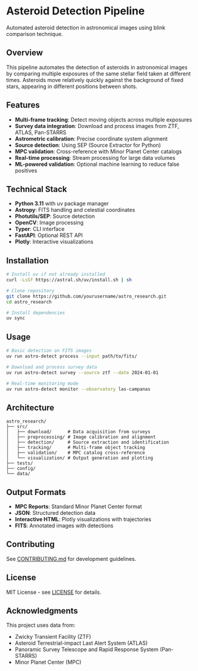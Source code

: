 # Asteroid Detection Pipeline

Automated asteroid detection in astronomical images using blink comparison technique.

## Overview

This pipeline automates the detection of asteroids in astronomical images by comparing multiple exposures of the same stellar field taken at different times. Asteroids move relatively quickly against the background of fixed stars, appearing in different positions between shots.

## Features

- **Multi-frame tracking**: Detect moving objects across multiple exposures
- **Survey data integration**: Download and process images from ZTF, ATLAS, Pan-STARRS
- **Astrometric calibration**: Precise coordinate system alignment
- **Source detection**: Using SEP (Source Extractor for Python)
- **MPC validation**: Cross-reference with Minor Planet Center catalogs
- **Real-time processing**: Stream processing for large data volumes
- **ML-powered validation**: Optional machine learning to reduce false positives

## Technical Stack

- **Python 3.11** with uv package manager
- **Astropy**: FITS handling and celestial coordinates
- **Photutils/SEP**: Source detection
- **OpenCV**: Image processing
- **Typer**: CLI interface
- **FastAPI**: Optional REST API
- **Plotly**: Interactive visualizations

## Installation

```bash
# Install uv if not already installed
curl -LsSf https://astral.sh/uv/install.sh | sh

# Clone repository
git clone https://github.com/yourusername/astro_research.git
cd astro_research

# Install dependencies
uv sync
```

## Usage

```bash
# Basic detection on FITS images
uv run astro-detect process --input path/to/fits/

# Download and process survey data
uv run astro-detect survey --source ztf --date 2024-01-01

# Real-time monitoring mode
uv run astro-detect monitor --observatory las-campanas
```

## Architecture

```
astro_research/
├── src/
│   ├── download/      # Data acquisition from surveys
│   ├── preprocessing/ # Image calibration and alignment
│   ├── detection/     # Source extraction and identification
│   ├── tracking/      # Multi-frame object tracking
│   ├── validation/    # MPC catalog cross-reference
│   └── visualization/ # Output generation and plotting
├── tests/
├── config/
└── data/
```

## Output Formats

- **MPC Reports**: Standard Minor Planet Center format
- **JSON**: Structured detection data
- **Interactive HTML**: Plotly visualizations with trajectories
- **FITS**: Annotated images with detections

## Contributing

See [CONTRIBUTING.md](CONTRIBUTING.md) for development guidelines.

## License

MIT License - see [LICENSE](LICENSE) for details.

## Acknowledgments

This project uses data from:
- Zwicky Transient Facility (ZTF)
- Asteroid Terrestrial-impact Last Alert System (ATLAS)
- Panoramic Survey Telescope and Rapid Response System (Pan-STARRS)
- Minor Planet Center (MPC)